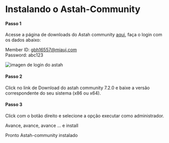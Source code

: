 # Instalando o Astah-Community

#### Passo 1

Acesse a página de downloads do Astah community [aqui](https://members.change-vision.com/members/files/astah_community), faça o login com os dados abaixo:

Member ID: gbh16557@miauj.com  
Password: abc123

![imagen de login do astah](https://github.com/nosrednawall/Faculdade-Projeto-Integrador-5P/blob/master/Documentacao/DevOps/ConfiguracoesPersonalizadas/imagens/astah-login.png?raw=true)

#### Passo 2

Click no link de Download do astah community 7.2.0 e baixe a versão correspondente do seu sistema (x86 ou x64).

#### Passo 3

Click com o botão direito e selecione a opção executar como administrador.

Avance, avance, avance ... e install

Pronto Astah-community instalado

